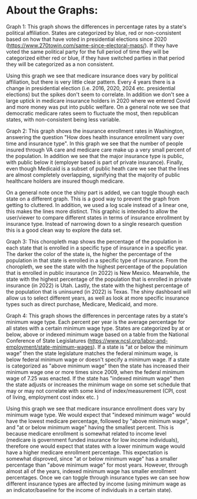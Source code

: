 # About the Graphs:

Graph 1:
This graph shows the differences in percentage rates by a state's political affiliation. States are categorized by blue, red or non-consistent based on how that have voted in presidential elections since 2020 (https://www.270towin.com/same-since-electoral-maps/). If they have voted the same political party for the full period of time they will be categorized either red or blue, if they have switched parties in that period they will be categorized as a non consistent. 

Using this graph we see that medicare insurance does vary by political affiliation, but there is very little clear pattern. Every 4 years there is a change in presidential election (i.e. 2016, 2020, 2024 etc. presidential elections) but the spikes don't seem to correlate. In addition we don't see a large uptick in medicare insurance holders in 2020 where we entered Covid and more money was put into public welfare. On a general note we see that democratic medicare rates seem to fluctuate the most, then republican states, with non-consistent being less variable.    

Graph 2: 
This graph shows the insurance enrollment rates in Washington, answering the question "How does health insurance enrollment vary over time and insurance type". In this graph we see that the number of people insured through VA care and medicare care make up a very small percent of the population. In addition we see that the major insurance type is public, with public below it (employer based is part of private insurance). Finally, even though Medicaid is a subset of public heath care we see that the lines are almost completely overlapping, signifying that the majority of public healthcare holders are insured though medicare.

On a general note once the shiny part is added, we can toggle though each state on a different graph. This is a good way to prevent the graph from getting to cluttered. In addition, we used a log scale instead of a linear one, this makes the lines more distinct. This graphic is intended to allow the user/viewer to compare different states in terms of insurance enrollment by insurance type. Instead of narrowing down to a single research question this is a good clean way to explore the data set.

Graph 3:
This choropleth map shows the percentage of the population in each state that is enrolled in a specific type of insurance in a specific year. The darker the color of the state is, the higher the percentage of the population in that state is enrolled in a specific type of insurance. From the choropleth, we see the state with the highest percentage of the population that is enrolled in public insurance (in 2022) is New Mexico. Meanwhile, the state with the highest percentage of the population that is enrolled in private insurance (in 2022) is Utah. Lastly, the state with the highest percentage of the population that is uninsured (in 2022) is Texas. The shiny dashboard will allow us to select different years, as well as look at more specific insurance types such as direct purchase, Medicare, Medicaid, and more.

Graph 4: 
This graph shows the differences in percentage rates by a state's minimum wage type. Each percent per year is the average percentage for all states with a certain minimum wage type. States are categorized by at or below, above or indexed minimum wage based on a table from the National Conference of State Legislatures (https://www.ncsl.org/labor-and-employment/state-minimum-wages). If a state is "at or below the minimum wage" then the state legislature matches the federal minimum wage, is below federal minimum wage or doesn't specify a minimum wage. If a state is categorized as "above minimum wage" then the state has increased their minimum wage one or more times since 2009, when the federal minimum wage of 7.25 was enacted. If the state has "indexed minimum wage" then the state adjusts or increases the minimum wage on some set schedule that may or may not correlate with some kind of index/measurement (CPI, cost of living, employment cost index etc. )

Using this graph we see that medicare insurance enrollment does vary by minimum wage type. We would expect that "indexed minimum wage" would have the lowest medicare percentage, followed by "above minimum wage", and "at or below minimum wage" having the smallest percent. This is because medicare enrollment is somewhat related to income level (medicare is government funded insurance for low income individuals), therefore one would expect that states with a lower minimum wage would have a higher medicare enrollment percentage. This expectation is somewhat disproved, since "at or below minimum wage" has a smaller percentage than "above minimum wage" for most years. However, through almost all of the years, indexed minimum wage has smaller enrollment percentages. Once we can toggle through insurance types we can see how different insurance types are affected by income (using minimum wage as an indicator/baseline for the income of individuals in a certain state). 
